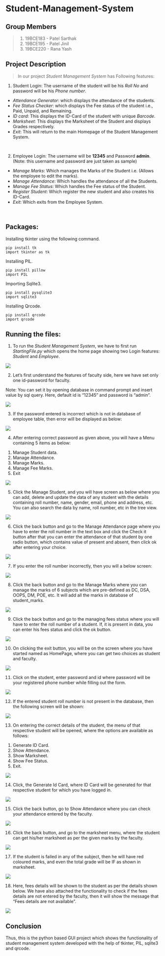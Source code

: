 # Student-Management-System

## Group Members

>1. 19BCE183 - Patel Sarthak
>2. 19BCE195 - Patel Jinil
>3. 19BCE220 - Rana Yash


## Project Description

>In our project *Student Management System* has Following features:
1. Student Login: The username of the student will be his *Roll No* and password will be his
*Phone number*.
 * *Attendance Generator*: which displays the attendance of the students.
 * *Fee Status Checker*: which displays the Fee status of the student i.e., Paid, Unpaid, and
Remaining.
 * *ID card*: This displays the ID-Card of the student with unique *Barcode*.
 * *Marksheet*: This displays the Marksheet of the Student and displays Grades respectively. 
 * *Exit*: This will return to the main Homepage of the Student Management System.
<br />

2. Employee Login: The username will be **12345** and Password **admin**.
   <br/>
   (Note: this username and password are just taken as sample)
 * *Manage Marks*: Which manages the Marks of the Student i.e.
 (Allows the employee to edit the marks).
 * *Manage Attendance*: Which handles the attendance of all the Students.
 * *Manage Fee Status*: Which handles the Fee status of the Student.
 * *Register Student*: Which register the new student and also creates his ID-Card.
 * *Exit*: Which exits from the Employee System.

<br />

## Packages:
Installing tkinter using the following command.
```
pip install tk
import tkinter as tk
```
Installing PIL.
```
pip install pillow
import PIL
```
Importing Sqlite3.
```
pip install pysqlite3
import sqlite3
```
Installing Qrcode.
```
pip install qrcode
import qrcode
```
## Running the files:

1. To run the *Student Management System*, we have to first run *StartingFile.py* which opens
 the home page showing two Login features: *Student* and *Employee*.
 
 <img src="Management System/Screenshot/SS1.png">
 
 <br/>
 
2. Let’s first understand the features of faculty side, here we have set only one id-password
for faculty.

Note: You can set it by opening database in command prompt and insert value by sql query.
Here, default id is “12345” and password is “admin”.

<img src="Management System/Screenshot/SS2.png">
 
 <br/>

3. If the password entered is incorrect which is not in database of employee table, then error 
will be displayed as below:

<img src="Management System/Screenshot/SS3.png">
 
 <br/>

4. After entering correct password as given above, you will have a Menu containing 5 items as 
below:
1) Manage Student data.
2) Manage Attendance.
3) Manage Marks.
4) Manage Fee Marks.
5) Exit

<img src="Management System/Screenshot/SS4.png">
 
 <br/>

5. Click the Manage Student, and you will have screen as below where you can add, delete and 
update the data of any student with the details containing roll number, name, gender, email, 
phone and address, etc. You can also search the data by name, roll number, etc in the tree view.

<img src="Management System/Screenshot/SS5.png">
 
 <br/>

6. Click the back button and go to the Manage Attendance page where you have to enter the roll 
number in the text box and click the Check it button after that you can enter the attendance of 
that student by one radio button, which contains value of present and absent, then click ok
after entering your choice.

<img src="Management System/Screenshot/SS6.png">
 
 <br/>

7. If you enter the roll number incorrectly, then you will a below screen:

<img src="Management System/Screenshot/SS7.png">
 
 <br/>

8. Click the back button and go to the Manage Marks where you can manage the marks of 6 subjects 
which are pre-defined as DC, DSA, OOPS, DM, POE, etc. It will add all the marks in database of 
student_marks.

<img src="Management System/Screenshot/SS8.png">
 
 <br/>

9. Click the back button and go to the managing fees status where you will have to enter the 
roll number of a student. If, it is present in data, you can enter his fees status and click the 
ok button.

<img src="Management System/Screenshot/SS9.png">
 
 <br/>

10. On clicking the exit button, you will be on the screen where you have started named as 
HomePage, where you can get two choices as student and faculty.

<img src="Management System/Screenshot/SS10.png">
 
 <br/>

11. Click on the student, enter password and id where password will be your registered phone
number while filling out the form.

<img src="Management System/Screenshot/SS11.png">
 
 <br/>

12. If the entered student roll number is not present in the database, then the following screen 
will be shown:

<img src="Management System/Screenshot/SS12.png">
 
 <br/>

13. On entering the correct details of the student, the menu of that respective student will be 
opened, where the options are available as follows:
1) Generate ID Card.
2) Show Attendance.
3) Show Marksheet.
4) Show Fee Status.
5) Exit.

<img src="Management System/Screenshot/SS13.png">
 
 <br/>

14. Click, the Generate Id Card, where ID Card will be generated for that respective student for 
which you have logged in.

<img src="Management System/Screenshot/SS14.png">
 
 <br/>

15. Click the back button, go to Show Attendance where you can check your attendance entered by 
the faculty.

<img src="Management System/Screenshot/SS15.png">
 
 <br/>

16. Click the back button, and go to the marksheet menu, where the student can get his/her 
marksheet as per the given marks by the faculty.

<img src="Management System/Screenshot/SS16.png">
 
 <br/>

17. If the student is failed in any of the subject, then he will have red coloured marks, and 
even the total grade will be IF as shown in marksheet.

<img src="Management System/Screenshot/SS17.png">
 
 <br/>

18. Here, fees details will be shown to the student as per the details shown below. We have also 
attached the functionality to check if the fees details are not entered by the faculty, then it 
will show the message that “Fees details are not available”.

<img src="Management System/Screenshot/SS18.png">
 
 <br/>


## Conclusion
Thus, this is the python based GUI project which shows the functionality of student 
management system developed with the help of tkinter, PIL, sqlite3 and qrcode.
